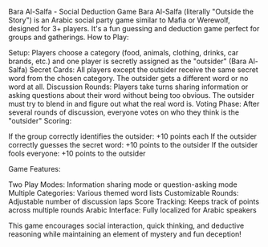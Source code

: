 Bara Al-Salfa - Social Deduction Game
Bara Al-Salfa (literally "Outside the Story") is an Arabic social party game similar to Mafia or Werewolf, designed for 3+ players. It's a fun guessing and deduction game perfect for groups and gatherings.
How to Play:

Setup: Players choose a category (food, animals, clothing, drinks, car brands, etc.) and one player is secretly assigned as the "outsider" (Bara Al-Salfa)
Secret Cards: All players except the outsider receive the same secret word from the chosen category. The outsider gets a different word or no word at all.
Discussion Rounds: Players take turns sharing information or asking questions about their word without being too obvious. The outsider must try to blend in and figure out what the real word is.
Voting Phase: After several rounds of discussion, everyone votes on who they think is the "outsider"
Scoring:

If the group correctly identifies the outsider: +10 points each
If the outsider correctly guesses the secret word: +10 points to the outsider
If the outsider fools everyone: +10 points to the outsider



Game Features:

Two Play Modes: Information sharing mode or question-asking mode
Multiple Categories: Various themed word lists
Customizable Rounds: Adjustable number of discussion laps
Score Tracking: Keeps track of points across multiple rounds
Arabic Interface: Fully localized for Arabic speakers

This game encourages social interaction, quick thinking, and deductive reasoning while maintaining an element of mystery and fun deception!
